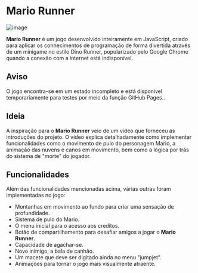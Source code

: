 # Mario Runner
![image](https://github.com/arttturslv/mario-runner/assets/115251355/66ae1737-ad6f-4be7-82cc-b120081a0f53)

**Mario Runner** é um jogo desenvolvido inteiramente em JavaScript, criado para aplicar os conhecimentos de programação de forma divertida através de um minigame no estilo Dino Runner, popularizado pelo Google Chrome quando a conexão com a internet está indisponível.

## Aviso

O jogo encontra-se em um estado incompleto e está disponível temporariamente para testes por meio da função GitHub Pages..

## Ideia

A inspiração para o **Mario Runner** veio de um vídeo que forneceu as introduções do projeto. O vídeo explica detalhadamente como implementar funcionalidades como o movimento de pulo do personagem Mario, a animação das nuvens e canos em movimento, bem como a lógica por trás do sistema de "morte" do jogador.

## Funcionalidades

Além das funcionalidades mencionadas acima, várias outras foram implementadas no jogo:

-   Montanhas em movimento ao fundo para criar uma sensação de profundidade.
-   Sistema de pulo do Mario.
-   O menu inicial para o acesso aos creditos.
-   Botão de compartilhamento para desafiar amigos a jogar o **Mario Runner**.
-   Capacidade de agachar-se.
-   Novo inimigo, a bala de canhão.
-   Um macete que deve ser digitado ainda no menu "jumpjet".
-   Animações para tornar o jogo mais visualmente atraente.
